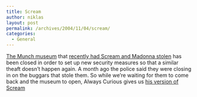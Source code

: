 ```yaml
---
title: Scream
author: niklas
layout: post
permalink: /archives/2004/11/04/scream/
categories:
  - General
---
```

<a href="http://www.aftenposten.no/kul_und/article905621.ece?rfid=rss1.0" class="broken_link">The Munch museum</a> that [recently had Scream and Madonna stolen][1] has been closed in order to set up new security measures so that a similar theaft doesn&#8217;t happen again. A month ago the police said they were closing in on the buggars that stole them. So while we&#8217;re waiting for them to come back and the museum to open, Always Curious gives us <a href="http://www.alwayscurious.com/photos/2004/11/the_scream.html" class="broken_link">his version of Scream</a>

 [1]: http://blog.saers.com/archives/2004/08/22/scream-and-the-madonna-stolen/